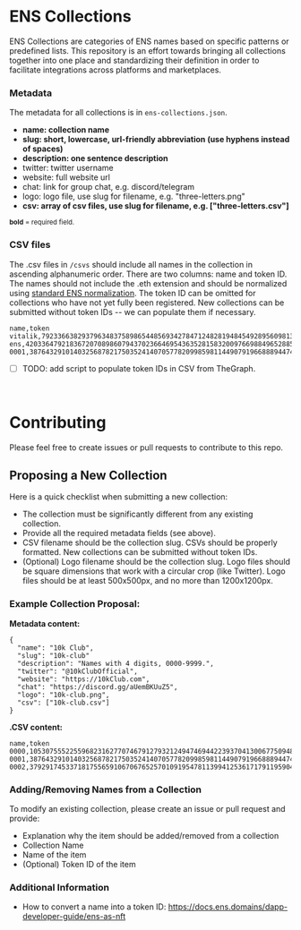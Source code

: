 
# ENS Collections

ENS Collections are categories of ENS names based on specific patterns or predefined lists. This repository is an effort towards bringing all collections together into one place and standardizing their definition in order to facilitate integrations across platforms and marketplaces.


### Metadata
The metadata for all collections is in `ens-collections.json`.

- **name: collection name**
- **slug: short, lowercase, url-friendly abbreviation (use hyphens instead of spaces)**
- **description: one sentence description**
- twitter: twitter username
- website: full website url
- chat: link for group chat, e.g. discord/telegram
- logo: logo file, use slug for filename, e.g. "three-letters.png"
- **csv: array of csv files, use slug for filename, e.g. ["three-letters.csv"]**

<sub>**bold** = required field.</sub>


### CSV files
The .csv files in `/csvs` should include all names in the collection in ascending alphanumeric order. There are two columns: name and token ID. The names should not include the .eth extension and should be normalized using [standard ENS normalization](https://docs.ens.domains/contract-api-reference/name-processing#normalising-names). The token ID can be omitted for collections who have not yet fully been registered. New collections can be submitted without token IDs -- we can populate them if necessary.

```
name,token
vitalik,79233663829379634837589865448569342784712482819484549289560981379859480642508
ens,42033647921836720708986079437023664695436352815832009766988496528855301124570
0001,38764329101403256878217503524140705778209985981144907919668889447405219871633
```

- [ ] TODO: add script to populate token IDs in CSV from TheGraph.

 
&nbsp;
&nbsp;
  

# Contributing

Please feel free to create issues or pull requests to contribute to this repo.

## Proposing a New Collection
Here is a quick checklist when submitting a new collection:

- The collection must be significantly different from any existing collection. 
- Provide all the required metadata fields (see above).
- CSV filename should be the collection slug. CSVs should be properly formatted. New collections can be submitted without token IDs.
- (Optional) Logo filename should be the collection slug. Logo files should be square dimensions that work with a circular crop (like Twitter). Logo files should be at least 500x500px, and no more than 1200x1200px. 


### Example Collection Proposal:
**Metadata content:**
```
{
  "name": "10k Club",
  "slug": "10k-club"
  "description": "Names with 4 digits, 0000-9999.",
  "twitter": "@10kClubOfficial",
  "website": "https://10kClub.com",
  "chat": "https://discord.gg/aUemBKUuZ5",
  "logo": "10k-club.png",
  "csv": ["10k-club.csv"]
}
```

**.CSV content:**
```
name,token
0000,105307555225596823162770746791279321249474694422393704130067750948958748271609
0001,38764329101403256878217503524140705778209985981144907919668889447405219871633
0002,37929174533718175565910670676525701091954781139941253617179119590462796771323
```

### Adding/Removing Names from a Collection

To modify an existing collection, please create an issue or pull request and provide:

- Explanation why the item should be added/removed from a collection
- Collection Name
- Name of the item
- (Optional) Token ID of the item

 
 
### Additional Information

- How to convert a name into a token ID: https://docs.ens.domains/dapp-developer-guide/ens-as-nft
